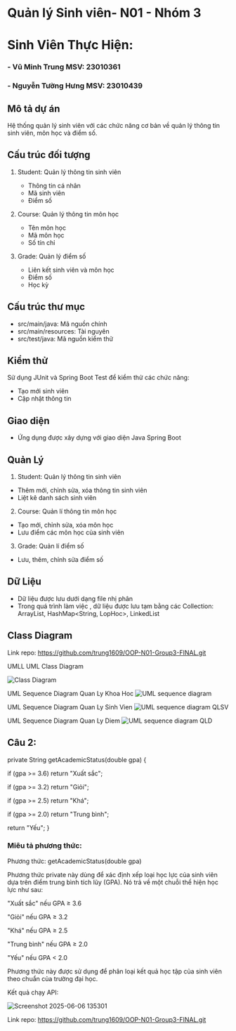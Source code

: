 # Quản lý Sinh viên- N01 - Nhóm 3

# Sinh Viên Thực Hiện:
### - Vũ Minh Trung MSV: 23010361
### - Nguyễn Tường Hưng MSV: 23010439

## Mô tả dự án
Hệ thống quản lý sinh viên với các chức năng cơ bản về quản lý thông tin sinh viên, môn học và điểm số.

## Cấu trúc đối tượng
1. Student: Quản lý thông tin sinh viên
   - Thông tin cá nhân
   - Mã sinh viên
   - Điểm số

2. Course: Quản lý thông tin môn học
   - Tên môn học
   - Mã môn học
   - Số tín chỉ

3. Grade: Quản lý điểm số
   - Liên kết sinh viên và môn học
   - Điểm số
   - Học kỳ

## Cấu trúc thư mục
- src/main/java: Mã nguồn chính
- src/main/resources: Tài nguyên
- src/test/java: Mã nguồn kiểm thử

## Kiểm thử
Sử dụng JUnit và Spring Boot Test để kiểm thử các chức năng:
- Tạo mới sinh viên
- Cập nhật thông tin

## Giao diện
- Ứng dụng được xây dựng với giao diện Java Spring Boot

## Quản Lý
1. Student: Quản lý thông tin sinh viên
- Thêm mới, chỉnh sửa, xóa thông tin sinh viên
- Liệt kê danh sách sinh viên 

2. Course: Quản lí thông tin môn học
- Tạo mới, chỉnh sửa, xóa môn học
- Lưu điểm các môn học của sinh viên

3. Grade: Quản lí điểm số
- Lưu, thêm, chỉnh sửa điểm số

## Dữ Liệu
- Dữ liệu được lưu dưới dạng file nhị phân
- Trong quá trình làm việc , dữ liệu được lưu tạm bằng các Collection: ArrayList<SinhVien>, HashMap<String, LopHoc>, LinkedList<MonHoc>


## Class Diagram


Link repo: https://github.com/trung1609/OOP-N01-Group3-FINAL.git 

  UMLL
UML Class Diagram

![Class Diagram](https://github.com/user-attachments/assets/20e79c7d-373e-43f9-943a-6a74d715b869)

UML Sequence Diagram Quan Ly Khoa Hoc
![UML sequence diagram](https://github.com/user-attachments/assets/0be6d0fe-af86-4ed2-af91-6256d02f2be6)

UML Sequence Diagram Quan Ly Sinh Vien
![UML sequence diagram QLSV](https://github.com/user-attachments/assets/ff34fe07-0a2f-4cab-86e4-6b11972a15a4)

UML Sequence Diagram Quan Ly Diem
![UML sequence diagram QLD](https://github.com/user-attachments/assets/9a733d57-72b4-4cf8-8000-8b18cb53d477)

## Câu 2:

private String getAcademicStatus(double gpa) {

if (gpa >= 3.6) return "Xuất sắc";

if (gpa >= 3.2) return "Giỏi";

if (gpa >= 2.5) return "Khá";

if (gpa >= 2.0) return "Trung bình";

return "Yếu";
}

### Miêu tả phương thức:

Phương thức: getAcademicStatus(double gpa)

Phương thức private này dùng để xác định xếp loại học lực của sinh viên dựa trên điểm trung bình tích lũy (GPA). Nó trả về một chuỗi thể hiện học lực như sau:


"Xuất sắc" nếu GPA ≥ 3.6

"Giỏi" nếu GPA ≥ 3.2

"Khá" nếu GPA ≥ 2.5

"Trung bình" nếu GPA ≥ 2.0

"Yếu" nếu GPA < 2.0

Phương thức này được sử dụng để phân loại kết quả học tập của sinh viên theo chuẩn của trường đại học.

Kết quả chạy API:

![Screenshot 2025-06-06 135301](https://github.com/user-attachments/assets/55b3e658-2722-4bbd-b35f-bff8653dd2b3)











  Link repo: https://github.com/trung1609/OOP-N01-Group3-FINAL.git


